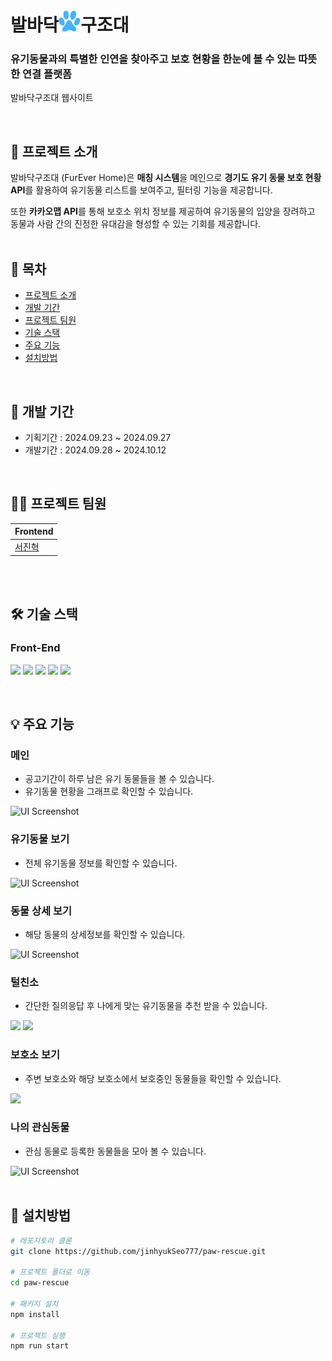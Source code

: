 # 발바닥<img src="./src/assets/icons/logo.svg" alt="로고" width="35" height="35">구조대

### 유기동물과의 특별한 인연을 찾아주고 보호 현황을 한눈에 볼 수 있는 따뜻한 연결 플랫폼

<a href="https://paw-rescue.vercel.app/" style="text-decoration: none;">발바닥구조대 웹사이트</a>

<br>

## 🙌 프로젝트 소개

발바닥구조대 (FurEver Home)은 **매칭 시스템**을 메인으로 **경기도 유기 동물 보호 현황 API**를 활용하여 유기동물 리스트를 보여주고, 필터링 기능을 제공합니다. 

또한 **카카오맵 API**를 통해 보호소 위치 정보를 제공하여 유기동물의 입양을 장려하고 동물과 사람 간의 진정한 유대감을 형성할 수 있는 기회를 제공합니다.
<br>
<br>

## 🔽 목차

- [프로젝트 소개](#-프로젝트-소개)
- [개발 기간](#-개발-기간)
- [프로젝트 팀원](#-프로젝트-팀원)
- [기술 스택](#️-기술-스택)
- [주요 기능](#주요-기능)
- [설치방법](#-설치방법)
<br>

## 📆 개발 기간

- 기획기간 : 2024.09.23 ~ 2024.09.27
- 개발기간 : 2024.09.28 ~ 2024.10.12
<br>

## 🧑‍💻 프로젝트 팀원

| **Frontend** | 
| --- |
| [서진혁](https://github.com/jinhyukSeo777) |
<br>
<br>

## 🛠️ 기술 스택

### **Front-End**
<img src="https://img.shields.io/badge/React-61DAFB?style=for-the-badge&logo=React&logoColor=black"> <img src="https://img.shields.io/badge/typescript-3178C6?style=for-the-badge&logo=typescript&logoColor=white">
<img src="https://img.shields.io/badge/reactquery-FF4154?style=for-the-badge&logo=reactquery&logoColor=white">
<img src="https://img.shields.io/badge/axios-5A29E4?style=for-the-badge&logo=axios&logoColor=white">
<img src="https://img.shields.io/badge/styled--components-DB7093?style=for-the-badge&logo=styled-components&logoColor=white">

<br>

## 💡 주요 기능

### 메인
- 공고기간이 하루 남은 유기 동물들을 볼 수 있습니다.
- 유기동물 현황을 그래프로 확인할 수 있습니다.
<img src="https://tennis-upload.s3.ap-northeast-2.amazonaws.com/pictures/paw_11.png" alt="UI Screenshot" style="max-width: 100%; height: auto;">
<br>

### 유기동물 보기
- 전체 유기동물 정보를 확인할 수 있습니다.
<img src="https://tennis-upload.s3.ap-northeast-2.amazonaws.com/pictures/paw_22.png" alt="UI Screenshot" style="max-width: 100%; height: auto;">
<br>

### 동물 상세 보기
- 해당 동물의 상세정보를 확인할 수 있습니다.
<img src="https://tennis-upload.s3.ap-northeast-2.amazonaws.com/pictures/paw_33.png" alt="UI Screenshot" style="max-width: 100%; height: auto;">
<br>

### 털친소
- 간단한 질의응답 후 나에게 맞는 유기동물을 추천 받을 수 있습니다.
<img src="https://tennis-upload.s3.ap-northeast-2.amazonaws.com/pictures/paw_44.png" style="max-width: 100%; height: auto;">
<img src="https://tennis-upload.s3.ap-northeast-2.amazonaws.com/pictures/paw_55.png" style="max-width: 100%; height: auto;">
<br>

### 보호소 보기
- 주변 보호소와 해당 보호소에서 보호중인 동물들을 확인할 수 있습니다.
<img src="https://tennis-upload.s3.ap-northeast-2.amazonaws.com/pictures/paw_66.png" style="max-width: 100%; height: auto;">
<br>

### 나의 관심동물
- 관심 동물로 등록한 동물들을 모아 볼 수 있습니다.
<img src="https://tennis-upload.s3.ap-northeast-2.amazonaws.com/pictures/paw_77.png" alt="UI Screenshot" style="max-width: 100%; height: auto;">
<br>
<br>


## 👀 설치방법

```bash
# 레포지토리 클론
git clone https://github.com/jinhyukSeo777/paw-rescue.git

# 프로젝트 폴더로 이동
cd paw-rescue

# 패키지 설치
npm install

# 프로젝트 실행
npm run start
```
